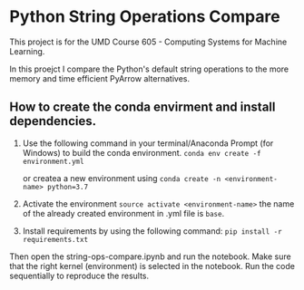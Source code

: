 # Python String Operations Compare
This project is for the UMD Course 605 - Computing Systems for Machine Learning.

In this proejct I compare the Python's default string operations to the more memory and time efficient PyArrow alternatives.

## How to create the conda envirment and install dependencies.
1. Use the following command in your terminal/Anaconda Prompt (for Windows) to build the conda environment.
   ```conda env create -f environment.yml```

   or createa a new environment using
   ```conda create -n <environment-name> python=3.7```
3. Activate the environment
   ```source activate <environment-name>```
   the name of the already created environment in .yml file is `base`.
4. Install requirements by using the following command:
    ```pip install -r requirements.txt```

Then open the string-ops-compare.ipynb and run the notebook. Make sure that the right kernel (environment) is selected in the notebook. Run the code sequentially to reproduce the results.
   
